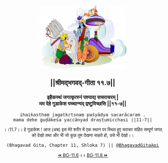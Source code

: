 <center><img src="../../asset/BG.png" alt="#API #bhagavadgitaapi #slok #nodejs #js #api #gitaapi #krishna #hinduism #vedic #ISKCON #shreemadbhagavadgita #technology"/>
<h2>||श्रीमद्‍भगवद्‍-गीता ११.७||</h2>
<h3>इहैकस्थं जगत्कृत्स्नं पश्याद्य सचराचरम् |<br/>मम देहे गुडाकेश यच्चान्यद् द्रष्टुमिच्छसि ||११-७||</h3>
<pre>ihaikasthaṃ jagatkṛtsnaṃ paśyādya sacarācaram .<br/>mama dehe guḍākeśa yaccānyad draṣṭumicchasi ||11-7||</pre>
<p>।।11.7।। हे गुडाकेश ! आज (अब) इस मेरे शरीर में एक स्थान पर स्थित हुए चराचर सहित सम्पूर्ण जगत् को देखो तथा और भी जो कुछ तुम देखना चाहते हो, उसे भी देखो।।</p>
<pre>(Bhagavad Gita, Chapter 11, Shloka 7) || <a href="https://twitter.com/bhagavadgitaapi">@BhagavadGitaApi</a></pre><a href="../../11/6">⏪  BG-11.6</a><b>        ।।        </b><a href="../../11/8">BG-11.8  ⏩</a></center></center>